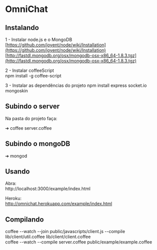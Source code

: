 # OmniChat

## Instalando

  1 - Instalar node.js e o MongoDB  
    [https://github.com/joyent/node/wiki/Installation](https://github.com/joyent/node/wiki/Installation)  
    [http://fastdl.mongodb.org/osx/mongodb-osx-x86_64-1.8.3.tgz](http://fastdl.mongodb.org/osx/mongodb-osx-x86_64-1.8.3.tgz)  
  
  2 - Instalar coffeeScript  
    npm install -g coffee-script  
  
  3 - Instalar as dependências do projeto
    npm install express socket.io mongoskin

## Subindo o server

  Na pasta do projeto faça:
    
  ➔ coffee server.coffee

## Subindo o mongoDB

  ➔ mongod
    
## Usando

  Abra:  
    http://localhost:3000/example/index.html
  
  Heroku:  
    http://omnichat.herokuapp.com/example/index.html

## Compilando
    
  coffee --watch --join public/javascripts/client.js --compile lib/client/util.coffee lib/client/client.coffee  
  coffee --watch --compile server.coffee public/example/example.coffee  
  